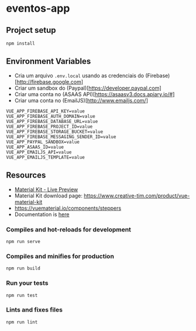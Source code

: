 # eventos-app

## Project setup
```
npm install
```

## Environment Variables

- Cria um arquivo `.env.local` usando as credenciais do (Firebase)[http://firebase.google.com]
- Criar um sandbox do (Paypal)[https://developer.paypal.com]
- Criar uma conta no (ASAAS API)[https://asaasv3.docs.apiary.io/#]
- Criar uma conta no (EmailJS)[http://www.emailjs.com/]
```
VUE_APP_FIREBASE_API_KEY=value
VUE_APP_FIREBASE_AUTH_DOMAIN=value
VUE_APP_FIREBASE_DATABASE_URL=value
VUE_APP_FIREBASE_PROJECT_ID=value
VUE_APP_FIREBASE_STORAGE_BUCKET=value
VUE_APP_FIREBASE_MESSAGING_SENDER_ID=value
VUE_APP_PAYPAL_SANDBOX=value
VUE_APP_ASAAS_ID=value
VUE_APP_EMAILJS_API=value
VUE_APP_EMAILJS_TEMPLATE=value
```

## Resources
- [Material Kit - Live Preview](https://demos.creative-tim.com/vue-material-kit)
- Material Kit download page: https://www.creative-tim.com/product/vue-material-kit
- https://vuematerial.io/components/steppers
- Documentation is [here](https://demos.creative-tim.com/vue-material-kit/documentation)

### Compiles and hot-reloads for development
```
npm run serve
```

### Compiles and minifies for production
```
npm run build
```

### Run your tests
```
npm run test
```

### Lints and fixes files
```
npm run lint
```
